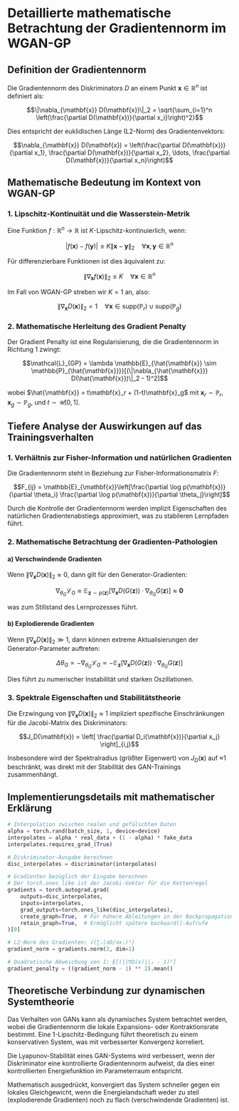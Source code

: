 # Detaillierte mathematische Betrachtung der Gradientennorm im WGAN-GP

## Definition der Gradientennorm

Die Gradientennorm des Diskriminators $D$ an einem Punkt $\mathbf{x} \in \mathbb{R}^n$ ist definiert als:

$$\|\nabla_{\mathbf{x}} D(\mathbf{x})\|_2 = \sqrt{\sum_{i=1}^n \left(\frac{\partial D(\mathbf{x})}{\partial x_i}\right)^2}$$

Dies entspricht der euklidischen Länge (L2-Norm) des Gradientenvektors:

$$\nabla_{\mathbf{x}} D(\mathbf{x}) = \left(\frac{\partial D(\mathbf{x})}{\partial x_1}, \frac{\partial D(\mathbf{x})}{\partial x_2}, \ldots, \frac{\partial D(\mathbf{x})}{\partial x_n}\right)$$

## Mathematische Bedeutung im Kontext von WGAN-GP

### 1. Lipschitz-Kontinuität und die Wasserstein-Metrik

Eine Funktion $f: \mathbb{R}^n \rightarrow \mathbb{R}$ ist $K$-Lipschitz-kontinuierlich, wenn:

$$|f(\mathbf{x}) - f(\mathbf{y})| \leq K \|\mathbf{x} - \mathbf{y}\|_2 \quad \forall \mathbf{x}, \mathbf{y} \in \mathbb{R}^n$$

Für differenzierbare Funktionen ist dies äquivalent zu:

$$\|\nabla_{\mathbf{x}} f(\mathbf{x})\|_2 \leq K \quad \forall \mathbf{x} \in \mathbb{R}^n$$

Im Fall von WGAN-GP streben wir $K = 1$ an, also:

$$\|\nabla_{\mathbf{x}} D(\mathbf{x})\|_2 = 1 \quad \forall \mathbf{x} \in \text{supp}(\mathbb{P}_r) \cup \text{supp}(\mathbb{P}_g)$$

### 2. Mathematische Herleitung des Gradient Penalty

Der Gradient Penalty ist eine Regularisierung, die die Gradientennorm in Richtung 1 zwingt:

$$\mathcal{L}_{GP} = \lambda \mathbb{E}_{\hat{\mathbf{x}} \sim \mathbb{P}_{\hat{\mathbf{x}}}}[(\|\nabla_{\hat{\mathbf{x}}} D(\hat{\mathbf{x}})\|_2 - 1)^2]$$

wobei $\hat{\mathbf{x}} = t\mathbf{x}_r + (1-t)\mathbf{x}_g$ mit $\mathbf{x}_r \sim \mathbb{P}_r$, $\mathbf{x}_g \sim \mathbb{P}_g$, und $t \sim \mathcal{U}[0,1]$.

## Tiefere Analyse der Auswirkungen auf das Trainingsverhalten

### 1. Verhältnis zur Fisher-Information und natürlichen Gradienten

Die Gradientennorm steht in Beziehung zur Fisher-Informationsmatrix $F$:

$$F_{ij} = \mathbb{E}_{\mathbf{x}}\left[\frac{\partial \log p(\mathbf{x})}{\partial \theta_i} \frac{\partial \log p(\mathbf{x})}{\partial \theta_j}\right]$$

Durch die Kontrolle der Gradientennorm werden implizit Eigenschaften des natürlichen Gradientenabstiegs approximiert, was zu stabileren Lernpfaden führt.

### 2. Mathematische Betrachtung der Gradienten-Pathologien

#### a) Verschwindende Gradienten

Wenn $\|\nabla_{\mathbf{x}} D(\mathbf{x})\|_2 \approx 0$, dann gilt für den Generator-Gradienten:

$$\nabla_{\theta_G} \mathcal{L}_G \approx \mathbb{E}_{\mathbf{z} \sim p(\mathbf{z})}\left[\nabla_{\mathbf{x}} D(G(\mathbf{z})) \cdot \nabla_{\theta_G} G(\mathbf{z})\right] \approx \mathbf{0}$$

was zum Stillstand des Lernprozesses führt.

#### b) Explodierende Gradienten

Wenn $\|\nabla_{\mathbf{x}} D(\mathbf{x})\|_2 \gg 1$, dann können extreme Aktualisierungen der Generator-Parameter auftreten:

$$\Delta \theta_G \propto -\nabla_{\theta_G} \mathcal{L}_G \propto -\mathbb{E}_{\mathbf{z}}\left[\nabla_{\mathbf{x}} D(G(\mathbf{z})) \cdot \nabla_{\theta_G} G(\mathbf{z})\right]$$

Dies führt zu numerischer Instabilität und starken Oszillationen.

### 3. Spektrale Eigenschaften und Stabilitätstheorie

Die Erzwingung von $\|\nabla_{\mathbf{x}} D(\mathbf{x})\|_2 \approx 1$ impliziert spezifische Einschränkungen für die Jacobi-Matrix des Diskriminators:

$$J_D(\mathbf{x}) = \left[ \frac{\partial D_i(\mathbf{x})}{\partial x_j} \right]_{i,j}$$

Insbesondere wird der Spektralradius (größter Eigenwert) von $J_D(\mathbf{x})$ auf ≈1 beschränkt, was direkt mit der Stabilität des GAN-Trainings zusammenhängt.

## Implementierungsdetails mit mathematischer Erklärung

```python
# Interpolation zwischen realen und gefälschten Daten
alpha = torch.rand(batch_size, 1, device=device)
interpolates = alpha * real_data + (1 - alpha) * fake_data
interpolates.requires_grad_(True)

# Diskriminator-Ausgabe berechnen
disc_interpolates = discriminator(interpolates)

# Gradienten bezüglich der Eingabe berechnen
# Der torch.ones_like ist der Jacobi-Vektor für die Kettenregel
gradients = torch.autograd.grad(
    outputs=disc_interpolates,
    inputs=interpolates,
    grad_outputs=torch.ones_like(disc_interpolates),
    create_graph=True,  # Für höhere Ableitungen in der Backpropagation
    retain_graph=True,  # Ermöglicht spätere backward()-Aufrufe
)[0]

# L2-Norm des Gradienten: √(∑ᵢ(∂D/∂xᵢ)²)
gradient_norm = gradients.norm(2, dim=1)

# Quadratische Abweichung von 1: E[(||∇D(x)||₂ - 1)²]
gradient_penalty = ((gradient_norm - 1) ** 2).mean()
```

## Theoretische Verbindung zur dynamischen Systemtheorie

Das Verhalten von GANs kann als dynamisches System betrachtet werden, wobei die Gradientennorm die lokale Expansions- oder Kontraktionsrate bestimmt. Eine 1-Lipschitz-Bedingung führt theoretisch zu einem konservativen System, was mit verbesserter Konvergenz korreliert.

Die Lyapunov-Stabilität eines GAN-Systems wird verbessert, wenn der Diskriminator eine kontrollierte Gradientennorm aufweist, da dies einer kontrollierten Energiefunktion im Parameterraum entspricht.

Mathematisch ausgedrückt, konvergiert das System schneller gegen ein lokales Gleichgewicht, wenn die Energielandschaft weder zu steil (explodierende Gradienten) noch zu flach (verschwindende Gradienten) ist.